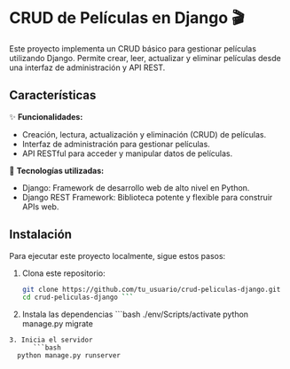 # CRUD de Películas en Django 🎬

Este proyecto implementa un CRUD básico para gestionar películas utilizando Django. Permite crear, leer, actualizar y eliminar películas desde una interfaz de administración y API REST.

## Características

✨ **Funcionalidades:**
- Creación, lectura, actualización y eliminación (CRUD) de películas.
- Interfaz de administración para gestionar películas.
- API RESTful para acceder y manipular datos de películas.

🔧 **Tecnologías utilizadas:**
- Django: Framework de desarrollo web de alto nivel en Python.
- Django REST Framework: Biblioteca potente y flexible para construir APIs web.

## Instalación

Para ejecutar este proyecto localmente, sigue estos pasos:

1. Clona este repositorio:

   ```bash
   git clone https://github.com/tu_usuario/crud-peliculas-django.git
   cd crud-peliculas-django ```
2. Instala las dependencias
       ```bash
    ./env/Scripts/activate
    python manage.py migrate
 ```
 3. Inicia el servidor
       ```bash
   python manage.py runserver
 ```